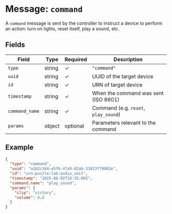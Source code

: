 # Message: `command`

A `command` message is sent by the controller to instruct a device to perform an action: turn on lights, reset itself, play a sound, etc.

## Fields

| Field          | Type    | Required | Description                                   |
|----------------|---------|----------|-----------------------------------------------|
| `type`         | string  | ✓        | `"command"`                                   |
| `uuid`         | string  | ✓        | UUID of the target device                     |
| `id`           | string  | ✓        | URN of target device                          |
| `timestamp`    | string  | ✓        | When the command was sent (ISO 8601)          |
| `command_name` | string  | ✓        | Command (e.g. `reset`, `play_sound`)          |
| `params`       | object  | optional | Parameters relevant to the command            |

## Example

```json
{
  "type": "command",
  "uuid": "a1b2c3d4-e5f6-47a9-82ab-33813f79082e",
  "id": "urn:puzzle:lab:audio_unit",
  "timestamp": "2025-06-02T16:35:00Z",
  "command_name": "play_sound",
  "params": {
    "clip": "victory",
    "volume": 0.8
  }
}

